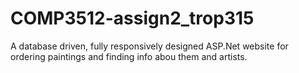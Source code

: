 COMP3512-assign2_trop315
========================

A database driven, fully responsively designed ASP.Net website for ordering paintings and finding info abou them and artists.

